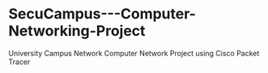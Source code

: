 # SecuCampus---Computer-Networking-Project
University Campus Network Computer Network Project using Cisco Packet Tracer
